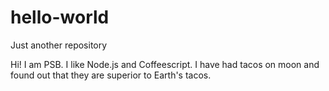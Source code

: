 # hello-world
Just another repository


Hi! I am PSB. I like Node.js and Coffeescript. 
I have had tacos on moon and found out that they are superior to Earth's tacos.

